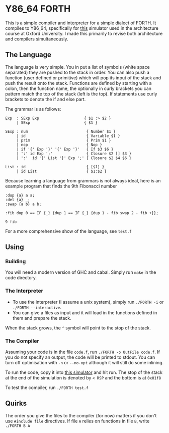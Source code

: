 # Y86_64 FORTH

This is a simple compiler and interpreter for a simple dialect of FORTH. It compiles to Y86\_64,
specifically for [this](http://www.cs.ox.ac.uk/people/alex.rogers/Y86-64/) simulator used in
the architecture course at Oxford University. I made this primarily to revise both architecture and
compilers simultaneously.

## The Language
The language is very simple. You in put a list of symbols (white space separated) they are pushed to the stack in order.
You can also push a function (user defined or primitive) which will pop its input of the stack and push the result onto
the stack. Functions are defined by starting with a colon, then the function name, the optionally in curly brackets
you can pattern match the top of the stack (left is the top). If statements use curly brackets to denote the if and else part.

The grammar is as follows:
```
Exp  : SExp Exp                    { $1 :> $2 }
     | SExp                        { $1 }

SExp : num                          { Number $1 }
     | id                           { Variable $1 }
     | prim                         { Prim $1 }
     | nop                          { Nop }
     | if '{' Exp '}' '{' Exp '}'   { If $3 $6 }
     | ':' id Exp ';'               { Closure $2 [] $3 }
     | ':'  id '{' List '}' Exp ';' { Closure $2 $4 $6 }

List : id                           { [$1] }
     | id List                      { $1:$2 }
```
Because learning a language from grammars is not always ideal, here is an example program that finds the
9th Fibonacci number
```forth
:dup {a} a a;
:del {a} _;
:swap {a b} a b;

:fib dup 0 == IF {_} {dup 1 == IF {_} {dup 1 - fib swap 2 - fib +}};

9 fib
```
For a more comprehensive show of the language, see `test.f`

## Using
### Building
You will need a modern version of GHC and cabal. Simply run `make` in the code directory.

### The Interpreter
- To use the interpreter (I assume a unix system), simply run `./FORTH -i` or `./FORTH --interactive`.
- You can give a files as input and it will load in the functions defined in them and prepare the stack.

When the stack grows, the `^` symbol will point to the stop of the stack.

### The Compiler
Assuming your code is in the file `code.f`, run `./FORTH -o OutFile code.f`. If you do not specify an output, the code
will be printed to stdout. You can turn off optimisation with `-n` or `--no-opt` although it will still do some inlining.

To run the code, copy it into
[this simulator](http://www.cs.ox.ac.uk/people/alex.rogers/Y86-64/) and hit run. The stop of the stack at the end of the
simulation is denoted by `< RSP` and the bottom is at `0x01f8`

To test the compiler, run `./FORTH test.f`

## Quirks
The order you give the files to the compiler (for now) matters if you don't use `#include file` directives.
If file `A` relies on functions in file `B`, write `./FORTH B A`
